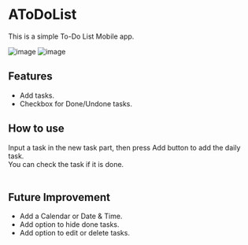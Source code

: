 # AToDoList
This is a simple To-Do List Mobile app.  

![image](https://github.com/user-attachments/assets/2189a869-4590-4c16-9b68-4d4ea4e9a360)
![image](https://github.com/user-attachments/assets/4f5e945f-e2cb-4107-8b35-3d44f1d16499)


## Features
- Add tasks.
- Checkbox for Done/Undone tasks.

## How to use
Input a task in the new task part, then press Add button to add the daily task.  
You can check the task if it is done.  
<br>
## Future Improvement
- Add a Calendar or Date & Time.
- Add option to hide done tasks.
- Add option to edit or delete tasks.
